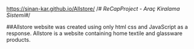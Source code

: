 https://sinan-kar.github.io/Allstore/
/*# ReCapProject - Araç Kiralama Sistemi#*/

##Allstore 
website was created using only html css and JavaScript as a response. Allstore is a website containing home textile and glassware products.
